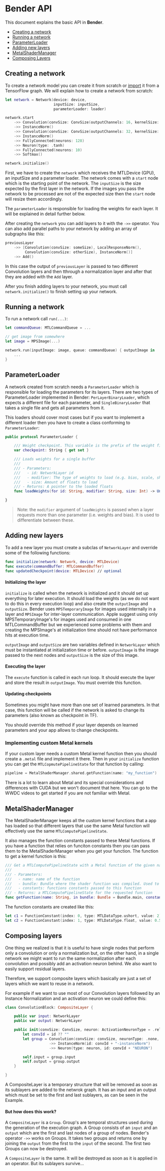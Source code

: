 
# Bender API

This document explains the basic API in __Bender__.

 * [Creating a network]
 * [Running a network]
 * [ParameterLoader]
 * [Adding new layers]
 * [MetalShaderManager]
 * [Composing Layers]


## Creating a network

To create a network model you can create it from scratch or [import](Documentation/Importing.md) it from a TensorFlow graph. We will explain how to create a network from scratch:

```swift
let network = Network(device: device, 
                      inputSize: inputSize,
                      parameterLoader: loader)

network.start
    ->> Convolution(convSize: ConvSize(outputChannels: 16, kernelSize: 3, stride: 2))
    ->> InstanceNorm()
    ->> Convolution(convSize: ConvSize(outputChannels: 32, kernelSize: 3, stride: 2), neuronType: .relu)
    ->> InstanceNorm()
    ->> FullyConnected(neurons: 128)
    ->> Neuron(type: .tanh)
    ->> FullyConnected(neurons: 10)
    ->> Softmax()

network.initialize()
```

First, we have to create the `network` which receives the MTLDevice (GPU), an inputSize and a parameter loader. The network comes with a `start` node which is the starting point of the network. The `inputSize` is the size expected by the first layer in the network. If the images you pass the network to be processed are not of the expected size then the `start` node will resize them accordingly.

The `parameterLoader` is responsible for loading the weights for each layer. It will be explained in detail further below.

After creating the `network` you can add layers to it with the `->>` operator.
You can also add parallel paths to your network by adding an array of subgraphs like this:

```swift
previousLayer
    ->> [Convolution(convSize: someSize), LocalResponseNorm(),
         Convolution(convSize: otherSize), InstanceNorm()]
    ->> Add()
```

In this case the output of `previousLayer` is passed to two different Convolution layers and then tthrough a normalization layer and after that they are added with the `Add` layer.

After you finish adding layers to your network, you must call `network.initialize()` to finish setting up your network.


## Running a network

To run a network call `run(...)`:

```swift
let commandQueue: MTLCommandQueue = ...

// get image from somewhere
let image = MPSImage(...)

network.run(inputImage: image, queue: commandQueue) { outputImage in
    ...
}
```


## ParameterLoader

A network created from scratch needs a `ParameterLoader` which is responsible for loading the parameters for its layers. There are two types of ParameterLoader implemented in Bender: `PerLayerBinaryLoader`, which expects a different file for each parameter, and `SingleBinaryLoader` that takes a single file and gets all parameters from it.

This loaders should cover most cases but if you want to implement a different loader then you have to create a class conforming to `ParameterLoader`:

```swift
public protocol ParameterLoader {

    /// Weight checkpoint. This variable is the prefix of the weight files.
    var checkpoint: String { get set }

    /// Loads weights for a single buffer
    ///
    /// - Parameters:
    ///   - id: NetworkLayer id
    ///   - modifier: The type of weights to load (e.g. bias, scale, shift). Use to distinguish the different parameters needed for a layer.
    ///   - size: Amount of floats to load
    /// - Returns: A pointer to the loaded floats
    func loadWeights(for id: String, modifier: String, size: Int) -> UnsafePointer<Float>

}
```

> Note: the `modifier` argument of `loadWeights` is passed when a layer requests more than one parameter (i.e. weights and bias). It is used to differentiate between these.


## Adding new layers

To add a new layer you must create a subclas of `NetworkLayer` and override some of the following functions:

```swift
func initialize(network: Network, device: MTLDevice)
func execute(commandBuffer: MTLCommandBuffer)
func updatedCheckpoint(device: MTLDevice) // optional
```

#### Initializing the layer

`initialize` is called when the network is initialized and it should set up everything for later execution. It should load the weights (as we do not want to do this in every execution loop) and also create the `outputImage` and `outputSize`. Bender uses `MPSTemporaryImage` for images used internally in a layer and `MPSImage` for inter-layer communication. Apple suggest using only MPSTemporaryImage's for images used and consumed in one MTLCommandBuffer but we experienced some problems with them and creating the MPSImage's at initialization time should not have performance hits at execution time.

`outputImage` and `outputSize` are two variables defined in `NetworkLayer` which must be instantiated at initialization time or before. `outputImage` is the image passed to the next nodes and `outputSize` is the size of this image.

#### Executing the layer

The `execute` function is called in each run loop. It should execute the layer and store the result in `outputImage`. You must override this function.

#### Updating checkpoints

Sometimes you might have more than one set of learned parameters. In that case, this function will be called if the network is asked to change its parameters (also known as checkpoint in TF).

You should override this method if your layer depends on learned parameters and your app allows to change checkpoints.

### Implementing custom Metal kernels

If your custom layer needs a custom Metal kernel function then you should create a `.metal` file and implement it there. Then in your `initialize` function you can get the `MTLCopmutePipelineState` for that function by calling:

```swift
pipeline = MetalShaderManager.shared.getFunction(name: "my_function")
```

There is a lot to learn about Metal and its special considerations and differences with CUDA but we won't document that here. You can go to the WWDC videos to get started if you are not familiar with Metal.


## MetalShaderManager

The MetalShaderManager keeps all the custom kernel functions that a app has loaded so that different layers that use the same Metal function will effectively use the same `MTLComputePipelineState`.

It also manages the function constants passed to these Metal functions. If you have a function that relies on funciton constants then you can pass them to the MetalShaderManager when you get your function. The function to get a kernel function is this:

```swift 
/// Get a MTLComputePipelineState with a Metal function of the given name
///
/// - Parameters:
///   - name: name of the function
///   - bundle: Bundle where the shader function was compiled. Used to get the correct library
///   - constants: functions constants passed to this function
/// - Returns: a MTLComputePipelineState for the requested function
func getFunction(name: String, in bundle: Bundle = Bundle.main, constants: [FunctionConstantBase]? = nil) -> MTLComputePipelineState
```

The function constants are created like this:

```swift
let c1 = FunctionConstant(index: 0, type: MTLDataType.ushort, value: 2)
let c2 = FunctionConstant(index: 1, type: MTLDataType.float, value: 0.5)
```

## Composing layers

One thing we realized is that it is useful to have single nodes that perform only a convolution or only a normalization but, on the other hand, in a single network we might want to run the same normalization after each convolution and possibly add an activation neuron behind. We also want to easily support residual layers.

Therefore, we support composite layers which basically are just a set of layers which we want to reuse in a network.

For example if we want to use most of our Convolution layers followed by an Instance Normalization and an activation neuron we could define this:

```swift
class ConvolutionBlock: CompositeLayer {

    public var input: NetworkLayer
    public var output: NetworkLayer

    public init(convSize: ConvSize, neuron: ActivationNeuronType = .relu, id: String? = nil) {
        let convId = id ?? ""
        let group = Convolution(convSize: convSize, neuronType: .none, id: convId)
                    ->> InstanceNorm(id: convId + "-instanceNorm")
                    ->> Neuron(type: neuron, id: convId + "NEURON")

        self.input = group.input
        self.output = group.output
    }

}
```

A CompositeLayer is a temporary structure that will be removed as soon as its sublayers are added to the netwrok graph. It has an input and an output which must be set to the first and last sublayers, as can be seen in the Example.

#### But how does this work?

A `CompositeLayer` is a `Group`. Group's are temporal structures used during the generation of the execution graph. A Group consists of an `input` and an `output` which are the first and last nodes of a group of nodes. Bender's operator `->>` works on Groups. It takes two groups and returns one by joining the `output` from the first to the `input` of the second. The first two Groups can now be destroyed.

A `CompositeLayer` is the same. It will be destroyed as soon as it is applied in an operator. But its sublayers survive...

[Creating a network]: #creating-a-network
[Running a network]: #running-a-network
[ParameterLoader]: #parameterloader
[Adding new layers]: #adding-new-layers
[MetalShaderManager]: #metalshadermanager
[Composing Layers]: #composing-layers